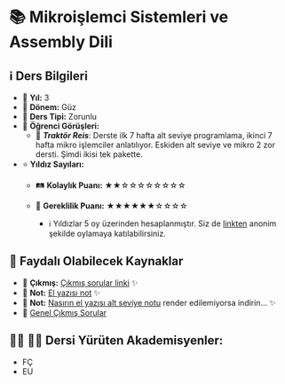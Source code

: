# 📚 Mikroişlemci Sistemleri ve Assembly Dili

## ℹ️ Ders Bilgileri

- 📅 **Yıl:** 3
- 📆 **Dönem:** Güz
- 🏫 **Ders Tipi:** Zorunlu
- 💬 **Öğrenci Görüşleri:**
  - 👤 **_Traktör Reis_**: Derste ilk 7 hafta alt seviye programlama, ikinci 7 hafta mikro işlemciler anlatılıyor. Eskiden alt seviye ve mikro 2 zor dersti. Şimdi ikisi tek pakette.
- ⭐ **Yıldız Sayıları:**
  - 🛤️ **Kolaylık Puanı:** ★★☆☆☆☆☆☆☆☆
  - 🔑 **Gereklilik Puanı:** ★★★★★★☆☆☆☆

    - ℹ️ Yıldızlar 5 oy üzerinden hesaplanmıştır. Siz de [linkten](https://forms.gle/3njZjmhm215YCAxe6) anonim şekilde oylamaya katılabilirsiniz.

## 📖 Faydalı Olabilecek Kaynaklar

- 📄 **Çıkmış:** [Çıkmış sorular linki](https://drive.google.com/drive/folders/14aTU-uYJeEZmkksY3TmzemLKRUH0mV8R?usp=drive_link) ✨
- 📄 **Not:** [El yazısı not](https://github.com/baselkelziye/YTU_Bilgisayar_Muhendisligi_Arsiv/tree/main/3-1/Mikroi%C5%9Flemci%20Sistemleri%20ve%20Assembly%20Dili/Mikroi%C5%9Flemci%20Sistemleri/slaytlar_notlar/2022/notlar) ✨
- 📄 **Not:** [Nasırın el yazısı alt seviye notu](https://github.com/baselkelziye/YTU_Bilgisayar_Muhendisligi_Arsiv/blob/main/3-1/Mikroi%C5%9Flemci%20Sistemleri%20ve%20Assembly%20Dili/alt%20seviye%20programlama/slaytlar_notlar/2021/nas%C4%B1r%20el%20yaz%C4%B1s%C4%B1.pdf) render edilemiyorsa indirin... ✨
- 📄 [Genel Çıkmış Sorular](https://drive.google.com/drive/folders/1imIiwx0xxIPWREGP-YqotnFdUku8Ealf?usp=sharing)

## 👨‍🏫 👩‍🏫 Dersi Yürüten Akademisyenler:
- FÇ
- EU
